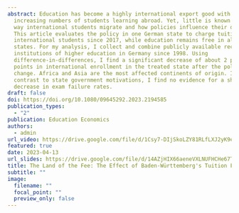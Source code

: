 ```yaml
---
abstract: Education has become a highly international export good with
  increasing numbers of students learning abroad. Yet, little is known about the
  way international students migrate and how policies influence their decision.
  This article evaluates the policy in one German state to charge tuition from
  international students since 2017, while education remains free in all other
  states. For my analysis, I collect and combine publicly available records for
  institutions of higher education in Germany since 1998. Using
  difference-in-differences, I find a significant decrease of about 2 percentage
  points in international enrollment in the treated state after the policy
  change. Africa and Asia are the most affected continents of origin. In
  contrast to state government motivations, I find no evidence for a short-term
  decrease in exam failure rates.
draft: false
doi: https://doi.org/10.1080/09645292.2023.2194585
publication_types:
  - "2"
publication: Education Economics
authors:
  - admin
url_video: https://drive.google.com/file/d/1Csy7-DIjSkoLZY81RLfLXJ2yK9eXA8N2/view?usp=sharing
featured: true
date: 2023-04-13
url_slides: https://drive.google.com/file/d/14AZjHIX66aeneVXLNUFHCHe67TyGL9Nb/view?usp=sharing
title: The Land of the Fee: The Effect of Baden-Württemberg's Tuition Fee on International Student Outcomes
subtitle: ""
image:
  filename: ""
  focal_point: ""
  preview_only: false
---
```

